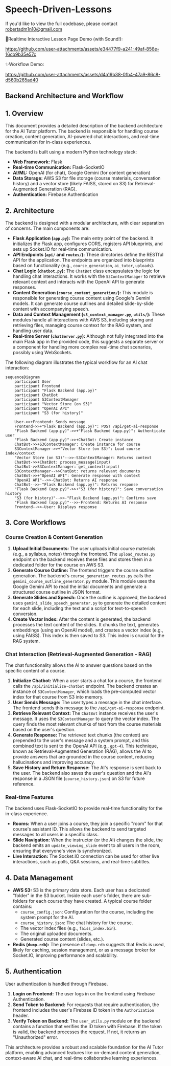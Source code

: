 # Speech-Driven-Lessons
If you'd like to view the full codebase, please contact robertadm1n10@gmail.com

🌟Realtime Interactive Lesson Page Demo (with Sound!):

https://github.com/user-attachments/assets/e34477f9-a241-49af-856e-16cb9b35e57c

✨Workflow Demo:

https://github.com/user-attachments/assets/d4a19b38-0fb4-47a9-86c8-d560b265ad40


## Backend Architecture and Workflow

## 1. Overview

This document provides a detailed description of the backend architecture for the AI Tutor platform. The backend is responsible for handling course creation, content generation, AI-powered chat interactions, and real-time communication for in-class experiences.

The backend is built using a modern Python technology stack:

-   **Web Framework:** Flask
-   **Real-time Communication:** Flask-SocketIO
-   **AI/ML:** OpenAI (for chat), Google Gemini (for content generation)
-   **Data Storage:** AWS S3 for file storage (course materials, conversation history) and a vector store (likely FAISS, stored on S3) for Retrieval-Augmented Generation (RAG).
-   **Authentication:** Firebase Authentication

## 2. Architecture

The backend is designed with a modular architecture, with clear separation of concerns. The main components are:

-   **Flask Application (`app.py`):** The main entry point of the backend. It initializes the Flask app, configures CORS, registers API blueprints, and sets up Socket.IO for real-time communication.
-   **API Endpoints (`api/` and `routes/`):** These directories define the RESTful API for the application. The endpoints are organized into blueprints based on functionality (e.g., `course_generation`, `ai_tutor`, `uploads`).
-   **Chat Logic (`chatbot.py`):** The `ChatBot` class encapsulates the logic for handling chat interactions. It works with the `S3ContextManager` to retrieve relevant context and interacts with the OpenAI API to generate responses.
-   **Content Generation (`course_content_generation/`):** This module is responsible for generating course content using Google's Gemini models. It can generate course outlines and detailed slide-by-slide content with accompanying speech.
-   **Data and Context Management (`s3_context_manager.py`, `utils/`):** These modules handle all interactions with AWS S3, including storing and retrieving files, managing course context for the RAG system, and handling user data.
-   **Real-time Server (`chatServer.py`):** Although not fully integrated into the main Flask app in the provided code, this suggests a separate server or a component for handling more complex real-time chat scenarios, possibly using WebSockets.

The following diagram illustrates the typical workflow for an AI chat interaction:

```mermaid
sequenceDiagram
    participant User
    participant Frontend
    participant "Flask Backend (app.py)"
    participant ChatBot
    participant S3ContextManager
    participant "Vector Store (on S3)"
    participant "OpenAI API"
    participant "S3 (for history)"

    User->>+Frontend: Sends message
    Frontend->>+"Flask Backend (app.py)": POST /api/get-ai-response
    "Flask Backend (app.py)"->>+"Flask Backend (app.py)": Authenticate user
    "Flask Backend (app.py)"->>+ChatBot: Create instance
    ChatBot->>+S3ContextManager: Create instance for course
    S3ContextManager->>+"Vector Store (on S3)": Load course index/context
    "Vector Store (on S3)"-->>-S3ContextManager: Returns context
    ChatBot->>+ChatBot: process_message(input)
    ChatBot->>S3ContextManager: get_context(input)
    S3ContextManager-->>ChatBot: returns relevant documents
    ChatBot->>+"OpenAI API": Generate response with context
    "OpenAI API"-->>-ChatBot: Returns AI response
    ChatBot-->>-"Flask Backend (app.py)": Returns response
    "Flask Backend (app.py)"->>+"S3 (for history)": Save conversation history
    "S3 (for history)"-->>-"Flask Backend (app.py)": Confirms save
    "Flask Backend (app.py)"-->>-Frontend: Returns AI response
    Frontend-->>-User: Displays response
```

## 3. Core Workflows

### Course Creation & Content Generation

1.  **Upload Initial Documents:** The user uploads initial course materials (e.g., a syllabus, notes) through the frontend. The `upload_routes.py` endpoint on the backend receives these files and stores them in a dedicated folder for the course on AWS S3.
2.  **Generate Course Outline:** The frontend triggers the course outline generation. The backend's `course_generation_routes.py` calls the `gemini_course_outline_generator.py` module. This module uses the Google Gemini API to read the initial documents and generate a structured course outline in JSON format.
3.  **Generate Slides and Speech:** Once the outline is approved, the backend uses `gemini_slide_speech_generator.py` to generate the detailed content for each slide, including the text and a script for text-to-speech conversion.
4.  **Create Vector Index:** After the content is generated, the backend processes the text content of the slides. It chunks the text, generates embeddings (using an OpenAI model), and creates a vector index (e.g., using FAISS). This index is then saved to S3. This index is crucial for the RAG system.

### Chat Interaction (Retrieval-Augmented Generation - RAG)

The chat functionality allows the AI to answer questions based on the specific content of a course.

1.  **Initialize Chatbot:** When a user starts a chat for a course, the frontend calls the `/api/initialize-chatbot` endpoint. The backend creates an instance of `S3ContextManager`, which loads the pre-computed vector index for that course from S3 into memory.
2.  **User Sends Message:** The user types a message in the chat interface. The frontend sends this message to the `/api/get-ai-response` endpoint.
3.  **Retrieve Relevant Context:** The `ChatBot` instance receives the user's message. It uses the `S3ContextManager` to query the vector index. The query finds the most relevant chunks of text from the course materials based on the user's question.
4.  **Generate Response:** The retrieved text chunks (the context) are prepended to the user's message and a system prompt, and this combined text is sent to the OpenAI API (e.g., `gpt-4`). This technique, known as Retrieval-Augmented Generation (RAG), allows the AI to provide answers that are grounded in the course content, reducing hallucinations and improving accuracy.
5.  **Save History and Return Response:** The AI's response is sent back to the user. The backend also saves the user's question and the AI's response in a JSON file (`course_history.json`) on S3 for future reference.

### Real-time Features

The backend uses Flask-SocketIO to provide real-time functionality for the in-class experience.

-   **Rooms:** When a user joins a course, they join a specific "room" for that course's assistant ID. This allows the backend to send targeted messages to all users in a specific class.
-   **Slide Navigation:** When the instructor (or the AI) changes the slide, the backend emits an `update_viewing_slide` event to all users in the room, ensuring that everyone's view is synchronized.
-   **Live Interaction:** The Socket.IO connection can be used for other live interactions, such as polls, Q&A sessions, and real-time subtitles.

## 4. Data Management

-   **AWS S3:** S3 is the primary data store. Each user has a dedicated "folder" in the S3 bucket. Inside each user's folder, there are sub-folders for each course they have created. A typical course folder contains:
    -   `course_config.json`: Configuration for the course, including the system prompt for the AI.
    -   `course_history.json`: The chat history for the course.
    -   The vector index files (e.g., `faiss_index.bin`).
    -   The original uploaded documents.
    -   Generated course content (slides, etc.).
-   **Redis (`dump.rdb`):** The presence of `dump.rdb` suggests that Redis is used, likely for caching, session management, or as a message broker for Socket.IO, improving performance and scalability.

## 5. Authentication

User authentication is handled through Firebase.

1.  **Login on Frontend:** The user logs in on the frontend using Firebase Authentication.
2.  **Send Token to Backend:** For requests that require authentication, the frontend includes the user's Firebase ID token in the `Authorization` header.
3.  **Verify Token on Backend:** The `user_utils.py` module on the backend contains a function that verifies the ID token with Firebase. If the token is valid, the backend processes the request. If not, it returns an "Unauthorized" error.

This architecture provides a robust and scalable foundation for the AI Tutor platform, enabling advanced features like on-demand content generation, context-aware AI chat, and real-time collaborative learning experiences. 
